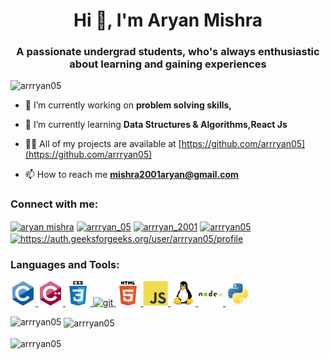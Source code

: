 <h1 align="center">Hi 👋, I'm Aryan Mishra</h1>
<h3 align="center">A passionate undergrad students, who's always enthusiastic about learning and gaining experiences</h3>

<p align="left"> <img src="https://komarev.com/ghpvc/?username=arrryan05&label=Profile%20views&color=0e75b6&style=flat" alt="arrryan05" /> </p>

- 🔭 I’m currently working on **problem solving skills,**

- 🌱 I’m currently learning **Data Structures & Algorithms,React Js**

- 👨‍💻 All of my projects are available at [https://github.com/arrryan05](https://github.com/arrryan05)

- 📫 How to reach me **mishra2001aryan@gmail.com**

<h3 align="left">Connect with me:</h3>
<p align="left">
<a href="https://linkedin.com/in/aryan-mishra-09b880189" target="blank"><img align="center" src="https://raw.githubusercontent.com/rahuldkjain/github-profile-readme-generator/master/src/images/icons/Social/linked-in-alt.svg" alt="aryan mishra" height="30" width="40" /></a>
<a href="https://instagram.com/arrryan_05" target="blank"><img align="center" src="https://raw.githubusercontent.com/rahuldkjain/github-profile-readme-generator/master/src/images/icons/Social/instagram.svg" alt="arrryan_05" height="30" width="40" /></a>
<a href="https://www.codechef.com/users/arrryan_2001" target="blank"><img align="center" src="https://cdn.jsdelivr.net/npm/simple-icons@3.1.0/icons/codechef.svg" alt="arrryan_2001" height="30" width="40" /></a>
<a href="https://www.hackerrank.com/arrryan05" target="blank"><img align="center" src="https://raw.githubusercontent.com/rahuldkjain/github-profile-readme-generator/master/src/images/icons/Social/hackerrank.svg" alt="arrryan05" height="30" width="40" /></a>
<a href="https://auth.geeksforgeeks.org/user/https://auth.geeksforgeeks.org/user/arrryan05/profile" target="blank"><img align="center" src="https://raw.githubusercontent.com/rahuldkjain/github-profile-readme-generator/master/src/images/icons/Social/geeks-for-geeks.svg" alt="https://auth.geeksforgeeks.org/user/arrryan05/profile" height="30" width="40" /></a>
</p>

<h3 align="left">Languages and Tools:</h3>
<p align="left"> <a href="https://www.cprogramming.com/" target="_blank"> <img src="https://raw.githubusercontent.com/devicons/devicon/master/icons/c/c-original.svg" alt="c" width="40" height="40"/> </a> <a href="https://www.w3schools.com/cpp/" target="_blank"> <img src="https://raw.githubusercontent.com/devicons/devicon/master/icons/cplusplus/cplusplus-original.svg" alt="cplusplus" width="40" height="40"/> </a> <a href="https://www.w3schools.com/css/" target="_blank"> <img src="https://raw.githubusercontent.com/devicons/devicon/master/icons/css3/css3-original-wordmark.svg" alt="css3" width="40" height="40"/> </a> <a href="https://git-scm.com/" target="_blank"> <img src="https://www.vectorlogo.zone/logos/git-scm/git-scm-icon.svg" alt="git" width="40" height="40"/> </a> <a href="https://www.w3.org/html/" target="_blank"> <img src="https://raw.githubusercontent.com/devicons/devicon/master/icons/html5/html5-original-wordmark.svg" alt="html5" width="40" height="40"/> </a> <a href="https://developer.mozilla.org/en-US/docs/Web/JavaScript" target="_blank"> <img src="https://raw.githubusercontent.com/devicons/devicon/master/icons/javascript/javascript-original.svg" alt="javascript" width="40" height="40"/> </a> <a href="https://www.linux.org/" target="_blank"> <img src="https://raw.githubusercontent.com/devicons/devicon/master/icons/linux/linux-original.svg" alt="linux" width="40" height="40"/> </a> <a href="https://nodejs.org" target="_blank"> <img src="https://raw.githubusercontent.com/devicons/devicon/master/icons/nodejs/nodejs-original-wordmark.svg" alt="nodejs" width="40" height="40"/> </a> <a href="https://www.python.org" target="_blank"> <img src="https://raw.githubusercontent.com/devicons/devicon/master/icons/python/python-original.svg" alt="python" width="40" height="40"/> </a> </p>

<p><img align="left" src="https://github-readme-stats.vercel.app/api/top-langs?username=arrryan05&show_icons=true&locale=en&layout=compact" alt="arrryan05" /></p>

<p>&nbsp;<img align="center" src="https://github-readme-stats.vercel.app/api?username=arrryan05&show_icons=true&locale=en" alt="arrryan05" /></p>

<p><img align="center" src="https://github-readme-streak-stats.herokuapp.com/?user=arrryan05&" alt="arrryan05" /></p>
